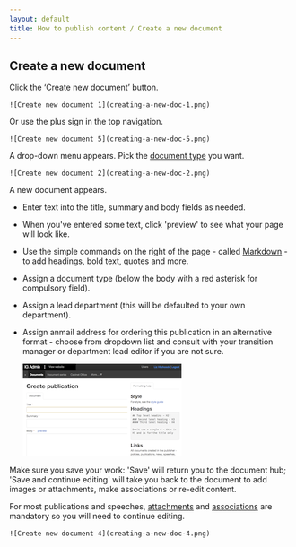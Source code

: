 ```yaml
---
layout: default
title: How to publish content / Create a new document
---
```


## Create a new document

Click the ‘Create new document’ button.

	![Create new document 1](creating-a-new-doc-1.png)

Or use the plus sign in the top navigation.

	![Create new document 5](creating-a-new-doc-5.png)

A drop-down menu appears. Pick the [document type](http://alphagov.github.io/inside-government-admin-guide/creating-documents/document-types.html) you want.

	![Create new document 2](creating-a-new-doc-2.png)

A new document appears.

* Enter text into the title, summary and body fields as needed.
* When you've entered some text, click 'preview' to see what your page will look like.
* Use the simple commands on the right of the page - called [Markdown](/inside-government-admin-guide/creating-documents/markdown.html) - to add headings, bold text, quotes and more.
* Assign a document type (below the body with a red asterisk for compulsory field).
* Assign a lead department (this will be defaulted to your own department).
* Assign anmail address for ordering this publication in an alternative format - choose from dropdown list and consult with your transition manager or department lead editor if you are not sure.

	![Create new document 3](creating-a-new-doc-3.png)

Make sure you save your work: 'Save' will return you to the document hub; 'Save and continue editing' will take you back to the document to add images or attachments, make associations or re-edit content.

For most publications and speeches, [attachments](http://alphagov.github.io/inside-government-admin-guide/creating-documents/add-attachments.html) and [associations](http://alphagov.github.io/inside-government-admin-guide/creating-documents/add-associations.html) are mandatory so you will need to continue editing.

	![Create new document 4](creating-a-new-doc-4.png)


